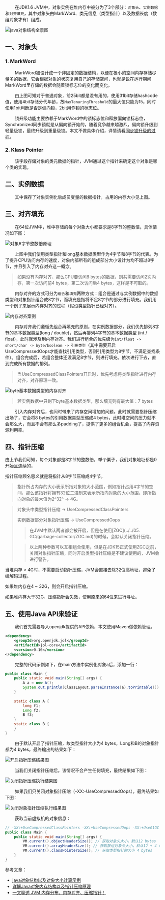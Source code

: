 &nbsp;&nbsp;&nbsp;&nbsp;&nbsp;&nbsp;&nbsp;&nbsp;在JDK1.6 JVM中，对象实例在堆内存中被分为了3个部分：`对象头`、`实例数据`和`对齐填充`，其中对象头由MarkWord、类元信息（类型指针）以及数据长度（数组对象才有）组成。

![java对象结构全景图](../../image/java对象结构全景图.png)

## 一、对象头

### 1. MarkWord

&nbsp;&nbsp;&nbsp;&nbsp;&nbsp;&nbsp;&nbsp;&nbsp;MarkWord被设计成一个非固定的数据结构，以便在极小的空间内存存储尽量多的数据，它会根据对象的状态复用自己的存储空间，也就是说在运行期间MarkWord里存储的数据会随着锁标志位的变化而变化。

&nbsp;&nbsp;&nbsp;&nbsp;&nbsp;&nbsp;&nbsp;&nbsp;由上图可知对于普通对象，前25bit都是没有用的，使用31bit存储hashcode值，使用4bit存储分代年龄，故`MaxTenuringThreshold`的最大值只能为15，同时使用1bit判断是否是偏向锁，2bit用作锁的标志位。

&nbsp;&nbsp;&nbsp;&nbsp;&nbsp;&nbsp;&nbsp;&nbsp;锁升级功能主要依赖于MarkWord中的锁标志位和释放偏向锁标志位，Synchronized同步锁就是从偏向锁开始的，随着竞争越来越激烈，偏向锁升级到轻量级锁，最终升级到重量级锁。本文不做具体介绍，详情请看[同步锁升级的过程](../../../concurrency/locks/synchronized_lock_escalation.md)。

### 2. Klass Pointer

&nbsp;&nbsp;&nbsp;&nbsp;&nbsp;&nbsp;&nbsp;&nbsp;该字段存储对象的类元数据的指针，JVM通过这个指针来确定这个对象是哪个类的实现。



## 二、实例数据

&nbsp;&nbsp;&nbsp;&nbsp;&nbsp;&nbsp;&nbsp;&nbsp;其中保存了对象实例化后成员变量的数据指针，占用的内存大小见上图。



## 三、对齐填充

&nbsp;&nbsp;&nbsp;&nbsp;&nbsp;&nbsp;&nbsp;&nbsp;在64位JVM中，堆中存储的每个对象大小都要求是8字节的整数倍，具体情况如下图：

![对象8字节整数倍原理](../../image/对象8字节整数倍原理.png)

&nbsp;&nbsp;&nbsp;&nbsp;&nbsp;&nbsp;&nbsp;&nbsp;上图中我们使用类型指针和long基本数据类型作为4字节和8字节的代表。为了提升CPU访问内存的速度，对象内部所有的组成部分大小设计为均不超过8字节，并且引入了内存对齐这一概念。

> 如果没有内存对齐，那么CPU要访问8 bytes的数据，则共需要访问2次内存，第一次访问前4 bytes，第二次访问后4 bytes，这样是不可取的。

&nbsp;&nbsp;&nbsp;&nbsp;&nbsp;&nbsp;&nbsp;&nbsp;内存对齐的方式可分为`组合`和`填充`两种方式：组合是通过与实例数据中的数据类型和对象指针组合成8字节，而填充是指将不足8字节的部分进行填充。我们用一个例子来展示内存对齐的过程（假设类型指针已经对齐）。

![内存对齐案例](../../image/内存对齐案例.png)

&nbsp;&nbsp;&nbsp;&nbsp;&nbsp;&nbsp;&nbsp;&nbsp;内存对齐我们遵循先组合再填充的原则，在实例数据部分，我们优先排列8字节的基本数据类型(long / double)，然后再排列4字节的基本数据类型 (int / float)，此时就涉及到内存对齐。我们进行组合的优先级为`int/float -> short/char -> byte/boolean -> 引用类型`（其中需要开启UseCompressedOops才能查找引用类型，否则引用类型为8字节，不满足查找条件）。组合完成后，若组合整体还没满足8字节，则进行填充。依次进行下去，直到完成所有数据的排列。

> 当UseCompressedClassPointers开启时，优先考虑将类型指针进行内存对齐，对齐原理一致。

![byte基本数据类型的内存对齐](../../image/byte基本数据类型的内存对齐.png)

> 若实例数据中只剩下byte基本数据类型，那么填充则有最大值：7 bytes

&nbsp;&nbsp;&nbsp;&nbsp;&nbsp;&nbsp;&nbsp;&nbsp;引入内存对齐后，也同时带来了内存空间增加的问题，此时就需要指针压缩出场了，它会将8 bytes的引用数据类型压缩成4 bytes，此时堆空间的压力就不会那么大，而且不会有那么多padding了，提供了更多的组合机会，提高了内存资源利用率。



## 四、指针压缩

由上节我们可知，每个对象都是8字节的整数倍，举个栗子，我们对象地址都是0开始且连续的，



指针压缩顾名思义就是将指针从8字节压缩成4字节，



> 指针所占内存的大小表示所指对象的大小范围，例如指针占用4字节的空间，那么该指针将拥有32位二进制来表示所指向对象的大小范围，即所指向对象的最大值为2^32^ -> 4G。





> 对象头中类型指针压缩 -> UseCompressedClassPointers
>
> 实例数据部分对象指针压缩 -> UseCompressedOops
>
> > 在JVM中默认两者都会被开启，但是在使用[ZGC](../../05. GC/garbage-collector/ZGC.md)的时候，会默认关闭指针压缩。
>
> > 以上两种参数可以互相组合使用，但是在JDK15正式使用ZGC之前，关闭对象指针压缩，同时开启类型指针压缩是不建议使用的，JVM会进行警告。





当堆内存 < 4G时，不需要启动指针压缩，JVM会直接去除32位高地址，避免了编解码过程。

如果堆内存在4 ~ 32G，则会开启指针压缩。

如果堆内存大于32G，压缩指针会失效，使用原来的64位来进行寻址。



## 五、使用Java API来验证

&nbsp;&nbsp;&nbsp;&nbsp;&nbsp;&nbsp;&nbsp;&nbsp;我们首先需要导入openjdk提供的API依赖，本文使用Maven做依赖管理。

```xml
<dependency>
    <groupId>org.openjdk.jol</groupId>
	<artifactId>jol-core</artifactId>
    <version>0.16</version>
</dependency>
```

&nbsp;&nbsp;&nbsp;&nbsp;&nbsp;&nbsp;&nbsp;&nbsp;完整的代码示例如下，在main方法中实例化对象a后，添加一行：

```java
public class Main {
    public static void main(String[] args) {
        A a = new A();
        System.out.println(ClassLayout.parseInstance(a).toPrintable());
    }
    
    static class A {
		long f1;
        Long f2;
        B f3;
    }
    static class B {
    }
}
```

&nbsp;&nbsp;&nbsp;&nbsp;&nbsp;&nbsp;&nbsp;&nbsp;由于默认开启了指针压缩，故类型指针大小为4 bytes，Long和B的对象指针都为4 bytes，最终输出的结果如下：

![开启指针压缩结果图](../../image/开启指针压缩结果图.png)

&nbsp;&nbsp;&nbsp;&nbsp;&nbsp;&nbsp;&nbsp;&nbsp;当我们关闭指针压缩后，该情况不会产生任何填充，最终结果如下图：

![关闭指针压缩执行结果图](../../image/关闭指针压缩执行结果图.png)

&nbsp;&nbsp;&nbsp;&nbsp;&nbsp;&nbsp;&nbsp;&nbsp;如果我们只关闭对象指针压缩（-XX:-UseCompressedOops），最终结果如下图：

![关闭对象指针压缩执行结果图](../../image/关闭对象指针压缩执行结果图.png)

&nbsp;&nbsp;&nbsp;&nbsp;&nbsp;&nbsp;&nbsp;&nbsp;获取当前虚拟机的对象信息：

```java
// -XX:+UseCompressedClassPointers -XX:+UseCompressedOops -XX:+UseG1GC
public class Main {
    public static void main(String[] args) {
        VM.current().objectHeaderSize(); // 获取对象头大小，默认12 bytes
        VM.current().arrayHeaderSize(); // 获取数组对象头大小，默认12 + 4 = 16 bytes
        VM.current().classPointerSize(); // 获取类型指针的大小 4 bytes
    }
}
```



参考文章：

- [java对象结构以及对象大小计算示例](https://blog.csdn.net/jinxinxin1314/article/details/106170881)
- [详解Java对象内存结构以及指针压缩原理](https://betheme.net/houduan/28931.html?action=onClick)
- [一文聊透 JVM 内存分布、内存对齐、压缩指针！](https://mp.weixin.qq.com/s/_q2P4HGJv7d16PSVxUuy0g#)